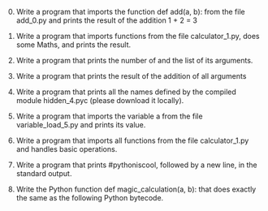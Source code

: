 0. Write a program that imports the function def add(a, b): from the file add_0.py and prints the result of the addition 1 + 2 = 3

1. Write a program that imports functions from the file calculator_1.py, does some Maths, and prints the result.

2. Write a program that prints the number of and the list of its arguments.


3. Write a program that prints the result of the addition of all arguments

4. Write a program that prints all the names defined by the compiled module hidden_4.pyc (please download it locally).

5. Write a program that imports the variable a from the file variable_load_5.py and prints its value.

6. Write a program that imports all functions from the file calculator_1.py and handles basic operations.

7. Write a program that prints #pythoniscool, followed by a new line, in the standard output.

8. Write the Python function def magic_calculation(a, b): that does exactly the same as the following Python bytecode.

